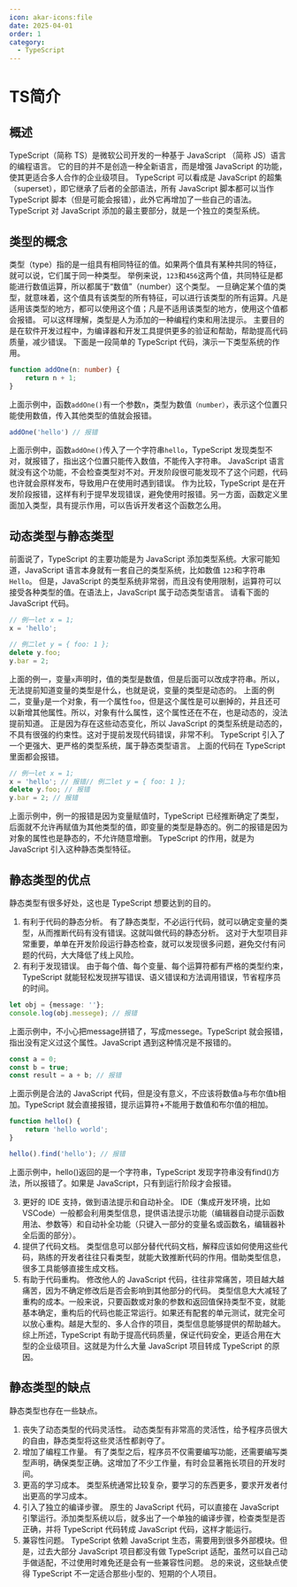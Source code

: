 ```yaml
---
icon: akar-icons:file
date: 2025-04-01
order: 1
category:
  - TypeScript
---
```


# TS简介

## 概述

TypeScript（简称 TS）是微软公司开发的一种基于 JavaScript （简称 JS）语言的编程语言。
它的目的并不是创造一种全新语言，而是增强 JavaScript 的功能，使其更适合多人合作的企业级项目。
TypeScript 可以看成是 JavaScript 的超集（superset），即它继承了后者的全部语法，所有 JavaScript 脚本都可以当作 TypeScript
脚本（但是可能会报错），此外它再增加了一些自己的语法。
TypeScript 对 JavaScript 添加的最主要部分，就是一个独立的类型系统。

## 类型的概念

类型（type）指的是一组具有相同特征的值。如果两个值具有某种共同的特征，就可以说，它们属于同一种类型。
举例来说，`123`和`456`这两个值，共同特征是都能进行数值运算，所以都属于“数值”（number）这个类型。
一旦确定某个值的类型，就意味着，这个值具有该类型的所有特征，可以进行该类型的所有运算。凡是适用该类型的地方，都可以使用这个值；凡是不适用该类型的地方，使用这个值都会报错。
可以这样理解，类型是人为添加的一种编程约束和用法提示。 主要目的是在软件开发过程中，为编译器和开发工具提供更多的验证和帮助，帮助提高代码质量，减少错误。
下面是一段简单的 TypeScript 代码，演示一下类型系统的作用。

```ts :no-line-numbers
function addOne(n: number) {
    return n + 1;
}
```

上面示例中，函数`addOne()`有一个参数`n`，类型为数值`（number）`，表示这个位置只能使用数值，传入其他类型的值就会报错。

```ts :no-line-numbers
addOne('hello') // 报错
```

上面示例中，函数`addOne()`传入了一个字符串`hello`，TypeScript 发现类型不对，就报错了，指出这个位置只能传入数值，不能传入字符串。
JavaScript 语言就没有这个功能，不会检查类型对不对。开发阶段很可能发现不了这个问题，代码也许就会原样发布，导致用户在使用时遇到错误。
作为比较，TypeScript 是在开发阶段报错，这样有利于提早发现错误，避免使用时报错。另一方面，函数定义里面加入类型，具有提示作用，可以告诉开发者这个函数怎么用。

## 动态类型与静态类型

前面说了，TypeScript 的主要功能是为 JavaScript 添加类型系统。大家可能知道，JavaScript 语言本身就有一套自己的类型系统，比如数值
`123`和字符串`Hello`。
但是，JavaScript 的类型系统非常弱，而且没有使用限制，运算符可以接受各种类型的值。在语法上，JavaScript 属于动态类型语言。
请看下面的 JavaScript 代码。

```ts :no-line-numbers
// 例一let x = 1;
x = 'hello';

// 例二let y = { foo: 1 };
delete y.foo;
y.bar = 2;

```

上面的例一，变量`x`声明时，值的类型是数值，但是后面可以改成字符串。所以，无法提前知道变量的类型是什么，也就是说，变量的类型是动态的。
上面的例二，变量`y`是一个对象，有一个属性`foo`，但是这个属性是可以删掉的，并且还可以新增其他属性。所以，对象有什么属性，这个属性还在不在，也是动态的，没法提前知道。
正是因为存在这些动态变化，所以 JavaScript 的类型系统是动态的，不具有很强的约束性。这对于提前发现代码错误，非常不利。
TypeScript 引入了一个更强大、更严格的类型系统，属于静态类型语言。
上面的代码在 TypeScript 里面都会报错。

```ts :no-line-numbers
// 例一let x = 1;
x = 'hello'; // 报错// 例二let y = { foo: 1 };
delete y.foo; // 报错
y.bar = 2; // 报错
```

上面示例中，例一的报错是因为变量赋值时，TypeScript 已经推断确定了类型，后面就不允许再赋值为其他类型的值，即变量的类型是静态的。例二的报错是因为对象的属性也是静态的，不允许随意增删。
TypeScript 的作用，就是为 JavaScript 引入这种静态类型特征。

## 静态类型的优点

静态类型有很多好处，这也是 TypeScript 想要达到的目的。

1. 有利于代码的静态分析。
   有了静态类型，不必运行代码，就可以确定变量的类型，从而推断代码有没有错误。这就叫做代码的静态分析。
   这对于大型项目非常重要，单单在开发阶段运行静态检查，就可以发现很多问题，避免交付有问题的代码，大大降低了线上风险。
2. 有利于发现错误。
   由于每个值、每个变量、每个运算符都有严格的类型约束，TypeScript 就能轻松发现拼写错误、语义错误和方法调用错误，节省程序员的时间。

```ts :no-line-numbers
let obj = {message: ''};
console.log(obj.messege); // 报错
```

上面示例中，不小心把message拼错了，写成messege。TypeScript 就会报错，指出没有定义过这个属性。JavaScript 遇到这种情况是不报错的。

```ts :no-line-numbers
const a = 0;
const b = true;
const result = a + b; // 报错
```

上面示例是合法的 JavaScript 代码，但是没有意义，不应该将数值a与布尔值b相加。TypeScript 就会直接报错，提示运算符+不能用于数值和布尔值的相加。

```ts :no-line-numbers
function hello() {
    return 'hello world';
}

hello().find('hello'); // 报错
```

上面示例中，hello()返回的是一个字符串，TypeScript 发现字符串没有find()方法，所以报错了。如果是 JavaScript，只有到运行阶段才会报错。

3. 更好的 IDE 支持，做到语法提示和自动补全。
   IDE（集成开发环境，比如 VSCode）一般都会利用类型信息，提供语法提示功能（编辑器自动提示函数用法、参数等）和自动补全功能（只键入一部分的变量名或函数名，编辑器补全后面的部分）。
4. 提供了代码文档。
   类型信息可以部分替代代码文档，解释应该如何使用这些代码，熟练的开发者往往只看类型，就能大致推断代码的作用。借助类型信息，很多工具能够直接生成文档。
5. 有助于代码重构。
   修改他人的 JavaScript 代码，往往非常痛苦，项目越大越痛苦，因为不确定修改后是否会影响到其他部分的代码。
   类型信息大大减轻了重构的成本。一般来说，只要函数或对象的参数和返回值保持类型不变，就能基本确定，重构后的代码也能正常运行。如果还有配套的单元测试，就完全可以放心重构。越是大型的、多人合作的项目，类型信息能够提供的帮助越大。
   综上所述，TypeScript 有助于提高代码质量，保证代码安全，更适合用在大型的企业级项目。这就是为什么大量 JavaScript 项目转成
   TypeScript 的原因。

## 静态类型的缺点

静态类型也存在一些缺点。

1. 丧失了动态类型的代码灵活性。
   动态类型有非常高的灵活性，给予程序员很大的自由，静态类型将这些灵活性都剥夺了。
2. 增加了编程工作量。
   有了类型之后，程序员不仅需要编写功能，还需要编写类型声明，确保类型正确。这增加了不少工作量，有时会显著拖长项目的开发时间。
3. 更高的学习成本。
   类型系统通常比较复杂，要学习的东西更多，要求开发者付出更高的学习成本。
4. 引入了独立的编译步骤。
   原生的 JavaScript 代码，可以直接在 JavaScript 引擎运行。添加类型系统以后，就多出了一个单独的编译步骤，检查类型是否正确，并将
   TypeScript 代码转成 JavaScript 代码，这样才能运行。
5. 兼容性问题。
   TypeScript 依赖 JavaScript 生态，需要用到很多外部模块。但是，过去大部分 JavaScript 项目都没有做 TypeScript
   适配，虽然可以自己动手做适配，不过使用时难免还是会有一些兼容性问题。
   总的来说，这些缺点使得 TypeScript 不一定适合那些小型的、短期的个人项目。